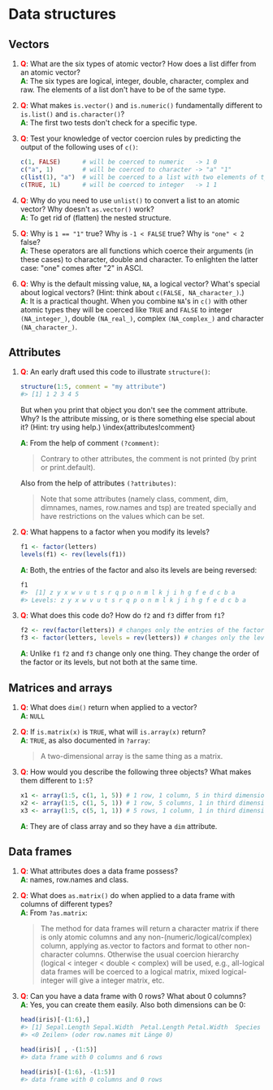 
# Data structures

## Vectors

1. __<span style="color:red">Q</span>__: What are the six types of atomic vector? How does a list differ from an
   atomic vector?  
__<span style="color:green">A</span>__: The six types are logical, integer, double, character, complex and raw. The elements of a list
don't have to be of the same type.

2. __<span style="color:red">Q</span>__: What makes `is.vector()` and `is.numeric()` fundamentally different to
   `is.list()` and `is.character()`?  
__<span style="color:green">A</span>__: The first two tests don't check for a specific type.

3. __<span style="color:red">Q</span>__: Test your knowledge of vector coercion rules by predicting the output of
   the following uses of `c()`: 

    
    ```r
    c(1, FALSE)      # will be coerced to numeric   -> 1 0
    c("a", 1)        # will be coerced to character -> "a" "1"
    c(list(1), "a")  # will be coerced to a list with two elements of type double and character 
    c(TRUE, 1L)      # will be coerced to integer   -> 1 1
    ```

4.  __<span style="color:red">Q</span>__: Why do you need to use `unlist()` to convert a list to an 
    atomic vector? Why doesn't `as.vector()` work?  
__<span style="color:green">A</span>__: To get rid of (flatten) the nested structure.

5. __<span style="color:red">Q</span>__: Why is `1 == "1"` true? Why is `-1 < FALSE` true? Why is `"one" < 2` false?  
__<span style="color:green">A</span>__: These operators are all functions which coerce their arguments (in these cases) to character, double and character. To enlighten the latter case: "one" comes after "2" in ASCI.

6. __<span style="color:red">Q</span>__: Why is the default missing value, `NA`, a logical vector? What's special
   about logical vectors? (Hint: think about `c(FALSE, NA_character_)`.)  
__<span style="color:green">A</span>__: It is a practical thought. When you combine `NA`'s in `c()` with other atomic types they will be coerced
like `TRUE` and `FALSE` to integer `(NA_integer_)`, double `(NA_real_)`, complex `(NA_complex_)` and character `(NA_character_)`.

## Attributes

1.  __<span style="color:red">Q</span>__: An early draft used this code to illustrate `structure()`:

    
    ```r
    structure(1:5, comment = "my attribute")
    #> [1] 1 2 3 4 5
    ```

    But when you print that object you don't see the comment attribute.
    Why? Is the attribute missing, or is there something else special about
    it? (Hint: try using help.) \index{attributes!comment}
    
    __<span style="color:green">A</span>__: From the help of comment `(?comment)`:  
    
    > Contrary to other attributes, the comment is not printed (by print or print.default).
    
    
    Also from the help of attributes `(?attributes)`:  
    
    > Note that some attributes (namely class, comment, dim, dimnames, names, row.names and tsp) are treated specially and have restrictions on the values which can be set.
    
    
2.  __<span style="color:red">Q</span>__: What happens to a factor when you modify its levels? 
    
    
    ```r
    f1 <- factor(letters)
    levels(f1) <- rev(levels(f1))
    ```
    
    __<span style="color:green">A</span>__: Both, the entries of the factor and also its levels are being reversed:
    
    
    ```r
    f1
    #>  [1] z y x w v u t s r q p o n m l k j i h g f e d c b a
    #> Levels: z y x w v u t s r q p o n m l k j i h g f e d c b a
    ```
    

3.  __<span style="color:red">Q</span>__: What does this code do? How do `f2` and `f3` differ from `f1`?

    
    ```r
    f2 <- rev(factor(letters)) # changes only the entries of the factor
    f3 <- factor(letters, levels = rev(letters)) # changes only the levels of the factor
    ```
    
    __<span style="color:green">A</span>__: Unlike `f1` `f2` and `f3` change only one thing. They change the order of the factor or its levels, but not both at the same time.

## Matrices and arrays

1.  __<span style="color:red">Q</span>__: What does `dim()` return when applied to a vector?  
__<span style="color:green">A</span>__: `NULL`

2.  __<span style="color:red">Q</span>__: If `is.matrix(x)` is `TRUE`, what will `is.array(x)` return?  
    __<span style="color:green">A</span>__: `TRUE`, as also documented in `?array`:
    
    > A two-dimensional array is the same thing as a matrix.

3.  __<span style="color:red">Q</span>__: How would you describe the following three objects? What makes them
    different to `1:5`?

    
    ```r
    x1 <- array(1:5, c(1, 1, 5)) # 1 row, 1 column, 5 in third dimension
    x2 <- array(1:5, c(1, 5, 1)) # 1 row, 5 columns, 1 in third dimension
    x3 <- array(1:5, c(5, 1, 1)) # 5 rows, 1 column, 1 in third dimension
    ```
    
    __<span style="color:green">A</span>__: They are of class array and so they have a `dim` attribute.

## Data frames

1.  __<span style="color:red">Q</span>__: What attributes does a data frame possess?  
__<span style="color:green">A</span>__: names, row.names and class.

2.  __<span style="color:red">Q</span>__: What does `as.matrix()` do when applied to a data frame with 
    columns of different types?  
    __<span style="color:green">A</span>__: From `?as.matrix`:
    
    > The method for data frames will return a character matrix if there is only atomic columns and any non-(numeric/logical/complex) column, applying as.vector to factors and format to other non-character columns. Otherwise the usual coercion hierarchy (logical < integer < double < complex) will be used, e.g., all-logical data frames will be coerced to a logical matrix, mixed logical-integer will give a integer matrix, etc.

3.  __<span style="color:red">Q</span>__: Can you have a data frame with 0 rows? What about 0 columns?  
__<span style="color:green">A</span>__: Yes, you can create them easily. Also both dimensions can be 0:

    
    ```r
    head(iris)[-(1:6),]
    #> [1] Sepal.Length Sepal.Width  Petal.Length Petal.Width  Species     
    #> <0 Zeilen> (oder row.names mit Länge 0)
    
    head(iris)[ , -(1:5)]
    #> data frame with 0 columns and 6 rows
    
    head(iris)[-(1:6), -(1:5)]
    #> data frame with 0 columns and 0 rows
    ```
